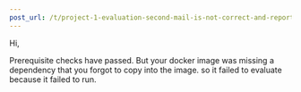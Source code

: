 ```yaml
---
post_url: /t/project-1-evaluation-second-mail-is-not-correct-and-reports-files-missing-while-they-are-present/171477/5
---
```

Hi,

Prerequisite checks have passed. But your docker image was missing a dependency that you forgot to copy into the image. so it failed to evaluate because it failed to run.